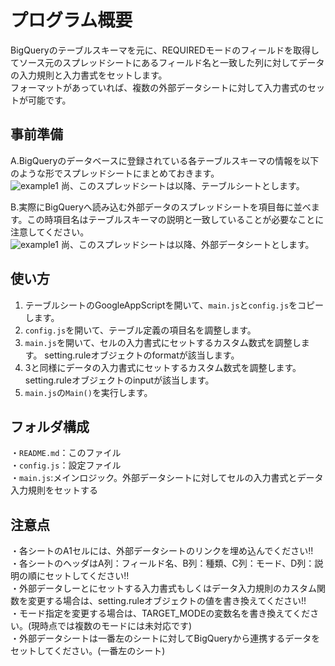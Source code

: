 # プログラム概要

BigQueryのテーブルスキーマを元に、REQUIREDモードのフィールドを取得してソース元のスプレッドシートにあるフィールド名と一致した列に対してデータの入力規則と入力書式をセットします。  
フォーマットがあっていれば、複数の外部データシートに対して入力書式のセットが可能です。

## 事前準備

A.BigQueryのデータベースに登録されている各テーブルスキーマの情報を以下のような形でスプレッドシートにまとめておきます。  
![example1](https://user-images.githubusercontent.com/43813301/149662019-1e4ce732-0620-42bd-a0e3-ca11c78ba080.png)
尚、このスプレッドシートは以降、テーブルシートとします。

B.実際にBigQueryへ読み込む外部データのスプレッドシートを項目毎に並べます。この時項目名はテーブルスキーマの説明と一致していることが必要なことに注意してください。  
![example1](https://user-images.githubusercontent.com/43813301/149661967-49275979-2730-467e-9b4b-f0550b45ace0.png)
尚、このスプレッドシートは以降、外部データシートとします。

## 使い方

1. テーブルシートのGoogleAppScriptを開いて、`main.js`と`config.js`をコピーします。
2. `config.js`を開いて、テーブル定義の項目名を調整します。
3. `main.js`を開いて、セルの入力書式にセットするカスタム数式を調整します。 setting.ruleオブジェクトのformatが該当します。
4. 3と同様にデータの入力書式にセットするカスタム数式を調整します。setting.ruleオブジェクトのinputが該当します。
5. `main.js`の`Main()`を実行します。

## フォルダ構成

・`README.md`：このファイル  
・`config.js`：設定ファイル  
・`main.js`:メインロジック。外部データシートに対してセルの入力書式とデータ入力規則をセットする

## 注意点

・各シートのA1セルには、外部データシートのリンクを埋め込んでください!!  
・各シートのヘッダはA列：フィールド名、B列：種類、C列：モード、D列：説明の順にセットしてください!!  
・外部データしーとにセットする入力書式もしくはデータ入力規則のカスタム関数を変更する場合は、setting.ruleオブジェクトの値を書き換えてください!!  
・モード指定を変更する場合は、TARGET_MODEの変数名を書き換えてください。(現時点では複数のモードには未対応です)  
・外部データシートは一番左のシートに対してBigQueryから連携するデータをセットしてください。(一番左のシート)  
